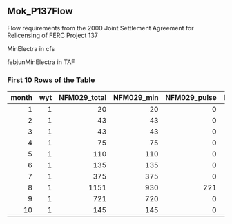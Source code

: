 ## Mok_P137Flow
Flow requirements from the 2000 Joint Settlement Agreement for Relicensing of FERC Project 137

MinElectra in cfs

febjunMinElectra in TAF

### First 10 Rows of the Table
|   month |   wyt |   NFM029_total |   NFM029_min |   NFM029_pulse |   NFM029_rec |   NFM010_min |   NFM010_pulse |   NFM010_rec |   NFM006_min |   NFM006_pulse |   NFM006_rec |   BRV002_total |   BRV002_min |   BRV002_pulse |   BRV002_rec |   COL002_min |   COL002_pulse |   COL002_rec |   TGC002_min |   TGC002_pulse |   TGC002_rec |   MOK082_min |   MOK082_pulse |   MOK082_rec |   febjunmin |
|--------:|------:|---------------:|-------------:|---------------:|-------------:|-------------:|---------------:|-------------:|-------------:|---------------:|-------------:|---------------:|-------------:|---------------:|-------------:|-------------:|---------------:|-------------:|-------------:|---------------:|-------------:|-------------:|---------------:|-------------:|------------:|
|       1 |     1 |             20 |           20 |              0 |            0 |           20 |              0 |            0 |           20 |              0 |            0 |              6 |            6 |              0 |            0 |            6 |              0 |            0 |            3 |              0 |            0 |           20 |              0 |            0 |           0 |
|       2 |     1 |             43 |           43 |              0 |            0 |           50 |              0 |            0 |           50 |              0 |            0 |             15 |           15 |              0 |            0 |           12 |              0 |            0 |            5 |              0 |            0 |           50 |              0 |            0 |           0 |
|       3 |     1 |             43 |           43 |              0 |            0 |           50 |              0 |            0 |           50 |              0 |            0 |             15 |           15 |              0 |            0 |           12 |              0 |            0 |            5 |              0 |            0 |           50 |              0 |            0 |           0 |
|       4 |     1 |             75 |           75 |              0 |            0 |           90 |              0 |            0 |           90 |              0 |            0 |             20 |           20 |              0 |            0 |           15 |              0 |            0 |            7 |              0 |            0 |           90 |              0 |            0 |           0 |
|       5 |     1 |            110 |          110 |              0 |            0 |          120 |              0 |            0 |          120 |              0 |            0 |             20 |           20 |              0 |            0 |           15 |              0 |            0 |            7 |              2 |            0 |          120 |              0 |            0 |         151 |
|       6 |     1 |            135 |          135 |              0 |            0 |          150 |              0 |            0 |          150 |              0 |            0 |             25 |           25 |              0 |            0 |           20 |              0 |            0 |           10 |              2 |            0 |          150 |              0 |            0 |         144 |
|       7 |     1 |            375 |          375 |              0 |            0 |          400 |              0 |            0 |          400 |              0 |            0 |             50 |           50 |              0 |            0 |           45 |              0 |            0 |           10 |              0 |            0 |          400 |              0 |            0 |         135 |
|       8 |     1 |           1151 |          930 |            221 |            0 |          980 |            211 |            0 |          980 |            211 |            0 |            212 |          110 |            102 |            0 |          100 |              0 |            0 |            7 |              0 |            0 |          980 |            211 |            0 |         111 |
|       9 |     1 |            721 |          720 |              0 |            1 |          850 |              0 |            0 |          850 |              0 |            0 |             70 |           70 |              0 |            0 |           60 |              0 |            0 |            5 |              0 |            0 |          850 |              0 |            0 |          51 |
|      10 |     1 |            145 |          145 |              0 |            0 |          145 |              0 |            0 |          145 |              0 |            0 |             30 |           30 |              0 |            0 |           25 |              0 |            0 |            5 |              0 |            0 |          145 |              0 |           15 |           0 |